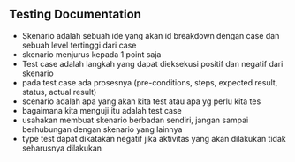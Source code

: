 ## Testing Documentation
- Skenario adalah sebuah ide yang akan id breakdown dengan case dan sebuah level tertinggi dari case
- skenario menjurus kepada 1 point saja
- Test case adalah langkah yang dapat dieksekusi positif dan negatif dari skenario
- pada test case ada prosesnya (pre-conditions, steps, expected result, status, actual result)
- scenario adalah apa yang akan kita test atau apa yg perlu kita tes
- bagaimana kita menguji itu adalah test case
- usahakan membuat skenario berbadan sendiri, jangan sampai berhubungan dengan skenario yang lainnya
- type test dapat dikatakan negatif jika aktivitas yang akan dilakukan tidak seharusnya dilakukan
